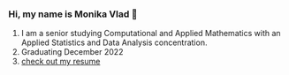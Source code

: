### Hi, my name is Monika Vlad 👋
1. I am a senior studying Computational and Applied Mathematics with an Applied Statistics and Data Analysis concentration. 
2. Graduating December 2022
3. [check out my resume](https://github.com/monikavlad/monikavlad/blob/main/VLAD%20Resume%202022-2023.pdf)
